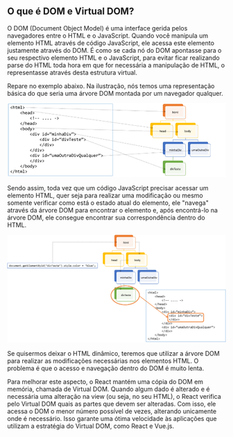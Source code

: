 ## O que é DOM e Virtual DOM?

O DOM (Document Object Model) é uma interface gerida pelos navegadores entre o HTML e o JavaScript. Quando você manipula um elemento HTML através de código JavaScript, ele acessa este elemento justamente através do DOM. É como se cada nó do DOM apontasse para o seu respectivo elemento HTML e o JavaScript, para evitar ficar realizando parse do HTML toda hora em que for necessária a manipulação de HTML, o representasse através desta estrutura virtual.

Repare no exemplo abaixo. Na ilustração, nós temos uma representação básica do que seria uma árvore DOM montada por um navegador qualquer.

![](img/aula-02-dom.png)

Sendo assim, toda vez que um código JavaScript precisar acessar um elemento HTML, quer seja para realizar uma modificação ou mesmo somente verificar como está o estado atual do elemento, ele "navega" através da árvore DOM para encontrar o elemento e, após encontrá-lo na árvore DOM, ele consegue encontrar sua correspondência dentro do HTML.

![](img/aula-02-dom-2.png)

Se quisermos deixar o HTML dinâmico, teremos que utilizar a árvore DOM para realizar as modificações necessárias nos elementos HTML. O problema é que o acesso e navegação dentro do DOM é muito lenta.

Para melhorar este aspecto, o React mantém uma cópia do DOM em memória, chamada de Virtual DOM. Quando algum dado é alterado e é necessária uma alteração na view (ou seja, no seu HTML), o React verifica pelo Virtual DOM quais as partes que devem ser alteradas. Com isso, ele acessa o DOM o menor número possível de vezes, alterando unicamente onde é necessário. Isso garante uma ótima velocidade às aplicações que utilizam a estratégia do Virtual DOM, como React e Vue.js.
